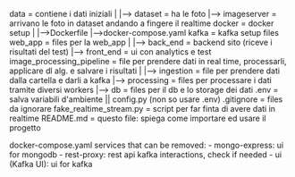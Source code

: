 data = contiene i dati iniziali
  |
  |--> dataset = ha le foto
  |--> imageserver = arrivano le foto in dataset andando a fingere il realtime
docker = docker setup
  |
  |-->Dockerfile
  |-->docker-compose.yaml
kafka = kafka setup files
web_app = files per la web_app
  |
  |--> back_end = backend sito (riceve i risultati del test)
  |--> front_end = ui con analytics e test 
image_processing_pipeline = file per prendere dati in real time, processarli, applicare dl alg. e salvare i risultati
  |
  |--> ingestion = file per prendere dati dalla cartella e darli a kafka
  |--> processing = files per processare i dati tramite diversi workers
  |--> db = files per il db e lo storage dei dati
.env = salva variabili d'ambiente || config.py (non so usare .env)
.gitignore = files da ignorare
fake_realtime_stream.py = script per far finta di avere dati in realtime
README.md = questo file: spiega come importare ed usare il progetto

docker-compose.yaml 
  services that can be removed:
    - mongo-express: ui for mongodb
    - rest-proxy: rest api kafka interactions, check if needed
    - ui (Kafka UI): ui for kafka 
